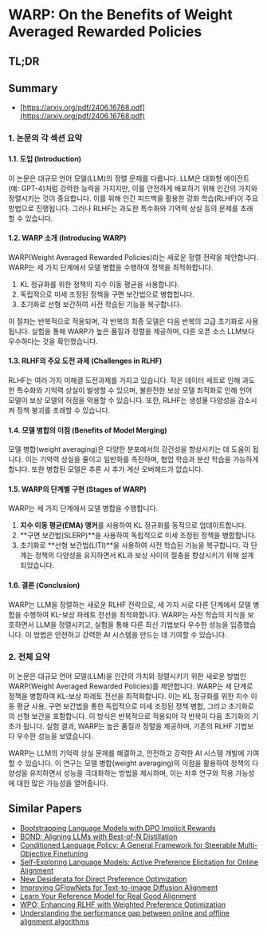# WARP: On the Benefits of Weight Averaged Rewarded Policies
## TL;DR
## Summary
- [https://arxiv.org/pdf/2406.16768.pdf](https://arxiv.org/pdf/2406.16768.pdf)

### 1. 논문의 각 섹션 요약

#### 1.1. 도입 (Introduction)
이 논문은 대규모 언어 모델(LLM)의 정렬 문제를 다룹니다. LLM은 대화형 에이전트(예: GPT-4)처럼 강력한 능력을 가지지만, 이를 안전하게 배포하기 위해 인간의 가치와 정렬시키는 것이 중요합니다. 이를 위해 인간 피드백을 활용한 강화 학습(RLHF)이 주요 방법으로 진행됩니다. 그러나 RLHF는 과도한 특수화와 기억력 상실 등의 문제를 초래할 수 있습니다.

#### 1.2. WARP 소개 (Introducing WARP)
WARP(Weight Averaged Rewarded Policies)라는 새로운 정렬 전략을 제안합니다. WARP는 세 가지 단계에서 모델 병합을 수행하여 정책을 최적화합니다.
1. KL 정규화를 위한 정책의 지수 이동 평균을 사용합니다.
2. 독립적으로 미세 조정된 정책을 구면 보간법으로 병합합니다.
3. 초기화로 선형 보간하여 사전 학습된 기능을 복구합니다.

이 절차는 반복적으로 적용되며, 각 반복의 최종 모델은 다음 반복의 고급 초기화로 사용됩니다. 실험을 통해 WARP가 높은 품질과 정렬을 제공하며, 다른 오픈 소스 LLM보다 우수하다는 것을 확인했습니다.

#### 1.3. RLHF의 주요 도전 과제 (Challenges in RLHF)
RLHF는 여러 가지 미해결 도전과제를 가지고 있습니다. 작은 데이터 세트로 인해 과도한 특수화와 기억력 상실이 발생할 수 있으며, 불완전한 보상 모델 최적화로 인해 언어 모델이 보상 모델의 허점을 악용할 수 있습니다. 또한, RLHF는 생성물 다양성을 감소시켜 정책 붕괴를 초래할 수 있습니다.

#### 1.4. 모델 병합의 이점 (Benefits of Model Merging)
모델 병합(weight averaging)은 다양한 분포에서의 강건성을 향상시키는 데 도움이 됩니다. 이는 기억력 상실을 줄이고 일반화를 촉진하며, 협업 학습과 분산 학습을 가능하게 합니다. 또한 병합된 모델은 추론 시 추가 계산 오버헤드가 없습니다.

#### 1.5. WARP의 단계별 구현 (Stages of WARP)
WARP는 세 가지 단계에서 모델 병합을 수행합니다.
1. **지수 이동 평균(EMA) 앵커**를 사용하여 KL 정규화를 동적으로 업데이트합니다.
2. **구면 보간법(SLERP)**을 사용하여 독립적으로 미세 조정된 정책을 병합합니다.
3. 초기화로 **선형 보간법(LITI)**을 사용하여 사전 학습된 기능을 복구합니다.
각 단계는 정책의 다양성을 유지하면서 KL과 보상 사이의 절충을 향상시키기 위해 설계되었습니다.

#### 1.6. 결론 (Conclusion)
WARP는 LLM을 정렬하는 새로운 RLHF 전략으로, 세 가지 서로 다른 단계에서 모델 병합을 수행하여 KL-보상 파레토 전선을 최적화합니다. WARP는 사전 학습의 지식을 보호하면서 LLM을 정렬시키고, 실험을 통해 다른 최신 기법보다 우수한 성능을 입증했습니다. 이 방법은 안전하고 강력한 AI 시스템을 만드는 데 기여할 수 있습니다.

### 2. 전체 요약
이 논문은 대규모 언어 모델(LLM)을 인간의 가치와 정렬시키기 위한 새로운 방법인 WARP(Weight Averaged Rewarded Policies)를 제안합니다. WARP는 세 단계로 정책을 병합하여 KL-보상 파레토 전선을 최적화합니다. 이는 KL 정규화를 위한 지수 이동 평균 사용, 구면 보간법을 통한 독립적으로 미세 조정된 정책 병합, 그리고 초기화로의 선형 보간을 포함합니다. 이 방식은 반복적으로 적용되어 각 반복이 다음 초기화의 기초가 됩니다. 실험 결과, WARP는 높은 품질과 정렬을 제공하며, 기존의 RLHF 기법보다 우수한 성능을 보였습니다. 

WARP는 LLM의 기억력 상실 문제를 해결하고, 안전하고 강력한 AI 시스템 개발에 기여할 수 있습니다. 이 연구는 모델 병합(weight averaging)의 이점을 활용하여 정책의 다양성을 유지하면서 성능을 극대화하는 방법을 제시하며, 이는 차후 연구와 적용 가능성에 대한 많은 가능성을 열어줍니다.

## Similar Papers
- [Bootstrapping Language Models with DPO Implicit Rewards](2406.09760.md)
- [BOND: Aligning LLMs with Best-of-N Distillation](2407.14622.md)
- [Conditioned Language Policy: A General Framework for Steerable Multi-Objective Finetuning](2407.15762.md)
- [Self-Exploring Language Models: Active Preference Elicitation for Online Alignment](2405.19332.md)
- [New Desiderata for Direct Preference Optimization](2407.09072.md)
- [Improving GFlowNets for Text-to-Image Diffusion Alignment](2406.00633.md)
- [Learn Your Reference Model for Real Good Alignment](2404.09656.md)
- [WPO: Enhancing RLHF with Weighted Preference Optimization](2406.11827.md)
- [Understanding the performance gap between online and offline alignment algorithms](2405.08448.md)
